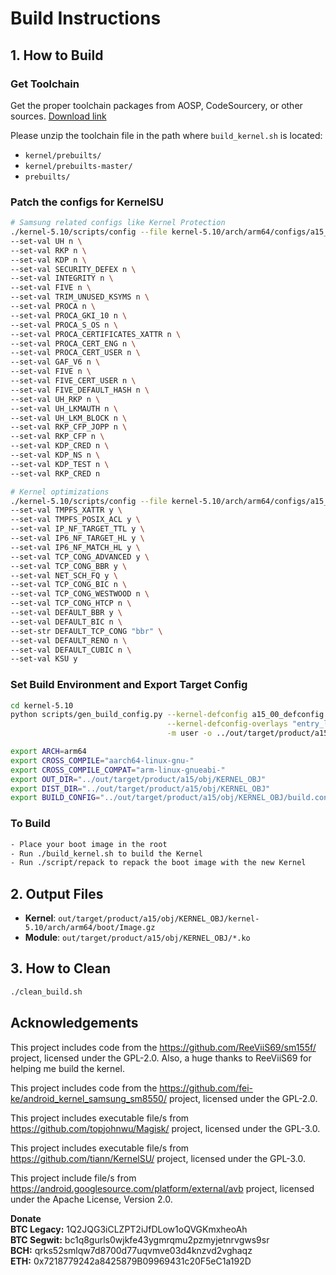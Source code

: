 # Build Instructions

## 1. How to Build

### Get Toolchain
Get the proper toolchain packages from AOSP, CodeSourcery, or other sources.
[Download link](https://opensource.samsung.com/uploadSearch?searchValue=toolchain)

Please unzip the toolchain file in the path where `build_kernel.sh` is located:
- `kernel/prebuilts/`
- `kernel/prebuilts-master/`
- `prebuilts/`

### Patch the configs for KernelSU
```bash
# Samsung related configs like Kernel Protection
./kernel-5.10/scripts/config --file kernel-5.10/arch/arm64/configs/a15_00_defconfig \
--set-val UH n \
--set-val RKP n \
--set-val KDP n \
--set-val SECURITY_DEFEX n \
--set-val INTEGRITY n \
--set-val FIVE n \
--set-val TRIM_UNUSED_KSYMS n \
--set-val PROCA n \
--set-val PROCA_GKI_10 n \
--set-val PROCA_S_OS n \
--set-val PROCA_CERTIFICATES_XATTR n \
--set-val PROCA_CERT_ENG n \
--set-val PROCA_CERT_USER n \
--set-val GAF_V6 n \
--set-val FIVE n \
--set-val FIVE_CERT_USER n \
--set-val FIVE_DEFAULT_HASH n \
--set-val UH_RKP n \
--set-val UH_LKMAUTH n \
--set-val UH_LKM_BLOCK n \
--set-val RKP_CFP_JOPP n \
--set-val RKP_CFP n \
--set-val KDP_CRED n \
--set-val KDP_NS n \
--set-val KDP_TEST n \
--set-val RKP_CRED n

# Kernel optimizations
./kernel-5.10/scripts/config --file kernel-5.10/arch/arm64/configs/a15_00_defconfig \
--set-val TMPFS_XATTR y \
--set-val TMPFS_POSIX_ACL y \
--set-val IP_NF_TARGET_TTL y \
--set-val IP6_NF_TARGET_HL y \
--set-val IP6_NF_MATCH_HL y \
--set-val TCP_CONG_ADVANCED y \
--set-val TCP_CONG_BBR y \
--set-val NET_SCH_FQ y \
--set-val TCP_CONG_BIC n \
--set-val TCP_CONG_WESTWOOD n \
--set-val TCP_CONG_HTCP n \
--set-val DEFAULT_BBR y \
--set-val DEFAULT_BIC n \
--set-str DEFAULT_TCP_CONG "bbr" \
--set-val DEFAULT_RENO n \
--set-val DEFAULT_CUBIC n \
--set-val KSU y
```

### Set Build Environment and Export Target Config
```bash
cd kernel-5.10
python scripts/gen_build_config.py --kernel-defconfig a15_00_defconfig \
                                   --kernel-defconfig-overlays "entry_level.config" \
                                   -m user -o ../out/target/product/a15/obj/KERNEL_OBJ/build.config

export ARCH=arm64
export CROSS_COMPILE="aarch64-linux-gnu-"
export CROSS_COMPILE_COMPAT="arm-linux-gnueabi-"
export OUT_DIR="../out/target/product/a15/obj/KERNEL_OBJ"
export DIST_DIR="../out/target/product/a15/obj/KERNEL_OBJ"
export BUILD_CONFIG="../out/target/product/a15/obj/KERNEL_OBJ/build.config"
```

### To Build
```bash
- Place your boot image in the root
- Run ./build_kernel.sh to build the Kernel
- Run ./script/repack to repack the boot image with the new Kernel
```

## 2. Output Files
- **Kernel**: `out/target/product/a15/obj/KERNEL_OBJ/kernel-5.10/arch/arm64/boot/Image.gz`
- **Module**: `out/target/product/a15/obj/KERNEL_OBJ/*.ko`

## 3. How to Clean
```bash
./clean_build.sh
```

## Acknowledgements

This project includes code from the https://github.com/ReeViiS69/sm155f/ project, licensed under the GPL-2.0. Also, a huge thanks to ReeViiS69 for helping me build the kernel.

This project includes code from the https://github.com/fei-ke/android_kernel_samsung_sm8550/ project, licensed under the GPL-2.0.

This project includes executable file/s from https://github.com/topjohnwu/Magisk/ project, licensed under the GPL-3.0.

This project includes executable file/s from https://github.com/tiann/KernelSU/ project, licensed under the GPL-3.0.

This project include file/s from https://android.googlesource.com/platform/external/avb project, licensed under the Apache License, Version 2.0.

**Donate**
<br/>**BTC Legacy:** 1Q2JQG3iCLZPT2iJfDLow1oQVGKmxheoAh
<br/>**BTC Segwit:** bc1q8gurls0wjkfe43ygmrqmu2pzmyjetnrvgws9sr
<br/>**BCH:** qrks52smlqw7d8700d77uqvmve03d4knzvd2vghaqz
<br/>**ETH:** 0x7218779242a8425879B09969431c20F5eC1a192D